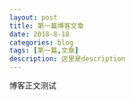 ```yaml
---
layout: post
title: 第一篇博客文章
date: 2018-8-18
categories: blog
tags: [第一篇,文章]
description: 这里是description
---
```


博客正文测试













